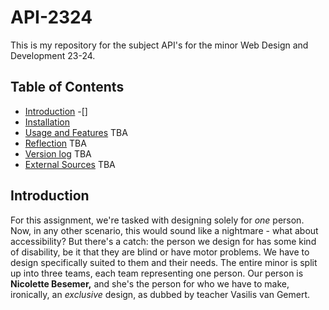 # API-2324
This is my repository for the subject API's for the minor Web Design and Development 23-24.

## Table of Contents

-   [Introduction](#introduction-to-the-assignment) 
    -[]
-   [Installation](#installation)
-   [Usage and Features](#usage-and-features) TBA
-   [Reflection](#Reflection) TBA
-   [Version log](#versionchange-log) TBA
-   [External Sources](#external-sources) TBA

## Introduction
For this assignment, we're tasked with designing solely for _one_ person. Now, in any other scenario, this would sound like a nightmare - what about accessibility? But there's a catch: the person we design for has some kind of disability, be it that they are blind or have motor problems. We have to design specifically suited to them and their needs. The entire minor is split up into three teams, each team representing one person. Our person is **Nicolette Besemer,** and she's the person for who we have to make, ironically, an _exclusive_ design, as dubbed by teacher Vasilis van Gemert.